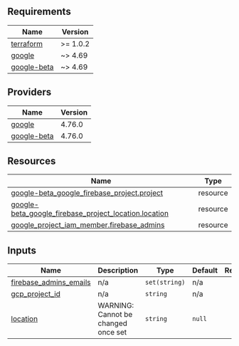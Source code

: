 <!-- BEGIN_TF_DOCS -->
## Requirements

| Name | Version |
|------|---------|
| <a name="requirement_terraform"></a> [terraform](#requirement\_terraform) | >= 1.0.2 |
| <a name="requirement_google"></a> [google](#requirement\_google) | ~> 4.69 |
| <a name="requirement_google-beta"></a> [google-beta](#requirement\_google-beta) | ~> 4.69 |

## Providers

| Name | Version |
|------|---------|
| <a name="provider_google"></a> [google](#provider\_google) | 4.76.0 |
| <a name="provider_google-beta"></a> [google-beta](#provider\_google-beta) | 4.76.0 |

## Resources

| Name | Type |
|------|------|
| [google-beta_google_firebase_project.project](https://registry.terraform.io/providers/hashicorp/google-beta/latest/docs/resources/google_firebase_project) | resource |
| [google-beta_google_firebase_project_location.location](https://registry.terraform.io/providers/hashicorp/google-beta/latest/docs/resources/google_firebase_project_location) | resource |
| [google_project_iam_member.firebase_admins](https://registry.terraform.io/providers/hashicorp/google/latest/docs/resources/project_iam_member) | resource |

## Inputs

| Name | Description | Type | Default | Required |
|------|-------------|------|---------|:--------:|
| <a name="input_firebase_admins_emails"></a> [firebase\_admins\_emails](#input\_firebase\_admins\_emails) | n/a | `set(string)` | n/a | yes |
| <a name="input_gcp_project_id"></a> [gcp\_project\_id](#input\_gcp\_project\_id) | n/a | `string` | n/a | yes |
| <a name="input_location"></a> [location](#input\_location) | WARNING: Cannot be changed once set | `string` | `null` | no |
<!-- END_TF_DOCS -->